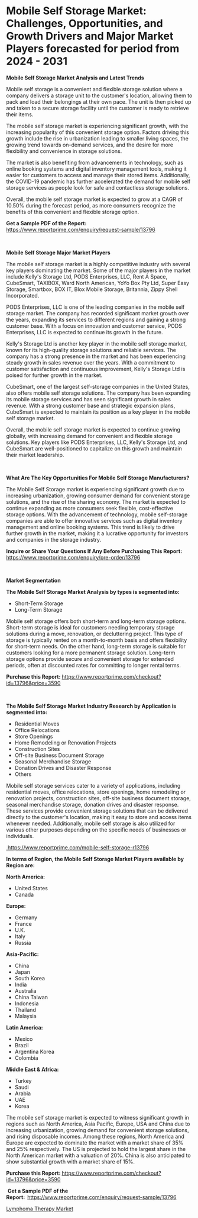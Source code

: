 <p><h1>Mobile Self Storage Market: Challenges, Opportunities, and Growth Drivers and Major Market Players forecasted for period from 2024 - 2031</h1></p><p><strong>Mobile Self Storage Market Analysis and Latest Trends</strong></p>
<p><p>Mobile self storage is a convenient and flexible storage solution where a company delivers a storage unit to the customer's location, allowing them to pack and load their belongings at their own pace. The unit is then picked up and taken to a secure storage facility until the customer is ready to retrieve their items.</p><p>The mobile self storage market is experiencing significant growth, with the increasing popularity of this convenient storage option. Factors driving this growth include the rise in urbanization leading to smaller living spaces, the growing trend towards on-demand services, and the desire for more flexibility and convenience in storage solutions.</p><p>The market is also benefiting from advancements in technology, such as online booking systems and digital inventory management tools, making it easier for customers to access and manage their stored items. Additionally, the COVID-19 pandemic has further accelerated the demand for mobile self storage services as people look for safe and contactless storage solutions.</p><p>Overall, the mobile self storage market is expected to grow at a CAGR of 10.50% during the forecast period, as more consumers recognize the benefits of this convenient and flexible storage option.</p></p>
<p><strong>Get a Sample PDF of the Report:&nbsp;</strong> <a href="https://www.reportprime.com/enquiry/request-sample/13796">https://www.reportprime.com/enquiry/request-sample/13796</a></p>
<p>&nbsp;</p>
<p><strong>Mobile Self Storage Major Market Players</strong></p>
<p><p>The mobile self storage market is a highly competitive industry with several key players dominating the market. Some of the major players in the market include Kelly's Storage Ltd, PODS Enterprises, LLC, Rent A Space, CubeSmart, TAXIBOX, Ward North American, YoYo Box Pty Ltd, Super Easy Storage, Smartbox, BOX IT, Blox Mobile Storage, Britannia, Zippy Shell Incorporated.</p><p>PODS Enterprises, LLC is one of the leading companies in the mobile self storage market. The company has recorded significant market growth over the years, expanding its services to different regions and gaining a strong customer base. With a focus on innovation and customer service, PODS Enterprises, LLC is expected to continue its growth in the future.</p><p>Kelly's Storage Ltd is another key player in the mobile self storage market, known for its high-quality storage solutions and reliable services. The company has a strong presence in the market and has been experiencing steady growth in sales revenue over the years. With a commitment to customer satisfaction and continuous improvement, Kelly's Storage Ltd is poised for further growth in the market.</p><p>CubeSmart, one of the largest self-storage companies in the United States, also offers mobile self storage solutions. The company has been expanding its mobile storage services and has seen significant growth in sales revenue. With a strong customer base and strategic expansion plans, CubeSmart is expected to maintain its position as a key player in the mobile self storage market.</p><p>Overall, the mobile self storage market is expected to continue growing globally, with increasing demand for convenient and flexible storage solutions. Key players like PODS Enterprises, LLC, Kelly's Storage Ltd, and CubeSmart are well-positioned to capitalize on this growth and maintain their market leadership.</p></p>
<p>&nbsp;</p>
<p><strong>What Are The Key Opportunities For Mobile Self Storage Manufacturers?</strong></p>
<p><p>The Mobile Self Storage market is experiencing significant growth due to increasing urbanization, growing consumer demand for convenient storage solutions, and the rise of the sharing economy. The market is expected to continue expanding as more consumers seek flexible, cost-effective storage options. With the advancement of technology, mobile self-storage companies are able to offer innovative services such as digital inventory management and online booking systems. This trend is likely to drive further growth in the market, making it a lucrative opportunity for investors and companies in the storage industry.</p></p>
<p><strong>Inquire or Share Your Questions If Any Before Purchasing This Report:</strong> <a href="https://www.reportprime.com/enquiry/pre-order/13796">https://www.reportprime.com/enquiry/pre-order/13796</a></p>
<p>&nbsp;</p>
<p><strong>Market Segmentation</strong></p>
<p><strong>The Mobile Self Storage Market Analysis by types is segmented into:</strong></p>
<p><ul><li>Short-Term Storage</li><li>Long-Term Storage</li></ul></p>
<p><p>Mobile self storage offers both short-term and long-term storage options. Short-term storage is ideal for customers needing temporary storage solutions during a move, renovation, or decluttering project. This type of storage is typically rented on a month-to-month basis and offers flexibility for short-term needs. On the other hand, long-term storage is suitable for customers looking for a more permanent storage solution. Long-term storage options provide secure and convenient storage for extended periods, often at discounted rates for committing to longer rental terms.</p></p>
<p><strong>Purchase this Report:&nbsp;</strong><a href="https://www.reportprime.com/checkout?id=13796&price=3590">https://www.reportprime.com/checkout?id=13796&price=3590</a></p>
<p>&nbsp;</p>
<p><strong>The Mobile Self Storage Market Industry Research by Application is segmented into:</strong></p>
<p><ul><li>Residential Moves</li><li>Office Relocations</li><li>Store Openings</li><li>Home Remodeling or Renovation Projects</li><li>Construction Sites</li><li>Off-site Business Document Storage</li><li>Seasonal Merchandise Storage</li><li>Donation Drives and Disaster Response</li><li>Others</li></ul></p>
<p><p>Mobile self storage services cater to a variety of applications, including residential moves, office relocations, store openings, home remodeling or renovation projects, construction sites, off-site business document storage, seasonal merchandise storage, donation drives and disaster response. These services provide convenient storage solutions that can be delivered directly to the customer's location, making it easy to store and access items whenever needed. Additionally, mobile self storage is also utilized for various other purposes depending on the specific needs of businesses or individuals.</p></p>
<p><a href="https://www.reportprime.com/mobile-self-storage-r13796">&nbsp;https://www.reportprime.com/mobile-self-storage-r13796</a></p>
<p><strong>In terms of Region, the Mobile Self Storage Market Players available by Region are:</strong></p>
<p>
    <p> <strong> North America: </strong>
        <ul>
            <li>United States</li>
            <li>Canada</li>
        </ul>
        </p> 
    <p> <strong> Europe: </strong>
        <ul>
            <li>Germany</li>
            <li>France</li>
            <li>U.K.</li>
            <li>Italy</li>
            <li>Russia</li>
        </ul>
        </p> 
    <p> <strong> Asia-Pacific: </strong>
        <ul>
            <li>China</li>
            <li>Japan</li>
            <li>South Korea</li>
            <li>India</li>
            <li>Australia</li>
            <li>China Taiwan</li>
            <li>Indonesia</li>
            <li>Thailand</li>
            <li>Malaysia</li>
        </ul>
        </p> 
    <p> <strong> Latin America: </strong>
        <ul>
            <li>Mexico</li>
            <li>Brazil</li>
            <li>Argentina Korea</li>
            <li>Colombia</li>
        </ul>
        </p> 
    <p> <strong> Middle East & Africa: </strong>
        <ul>
            <li>Turkey</li>
            <li>Saudi</li>
            <li>Arabia</li>
            <li>UAE</li>
            <li>Korea</li>
        </ul>
    </p>
    </p>
<p><p>The mobile self storage market is expected to witness significant growth in regions such as North America, Asia Pacific, Europe, USA and China due to increasing urbanization, growing demand for convenient storage solutions, and rising disposable incomes. Among these regions, North America and Europe are expected to dominate the market with a market share of 35% and 25% respectively. The US is projected to hold the largest share in the North American market with a valuation of 20%. China is also anticipated to show substantial growth with a market share of 15%.</p></p>
<p><strong>Purchase this Report: </strong><a href="https://www.reportprime.com/checkout?id=13796&price=3590">https://www.reportprime.com/checkout?id=13796&price=3590</a></p>
<p>&nbsp;<strong>Get a Sample PDF of the Report:&nbsp;&nbsp;</strong><a href="https://www.reportprime.com/enquiry/request-sample/13796">https://www.reportprime.com/enquiry/request-sample/13796</a></p>
<p><strong></strong></p>
<p><p><a href="https://github.com/mharielmesa/Market-Research-Report-List-4/blob/main/lymphoma-therapy-market.md">Lymphoma Therapy Market</a></p></p>